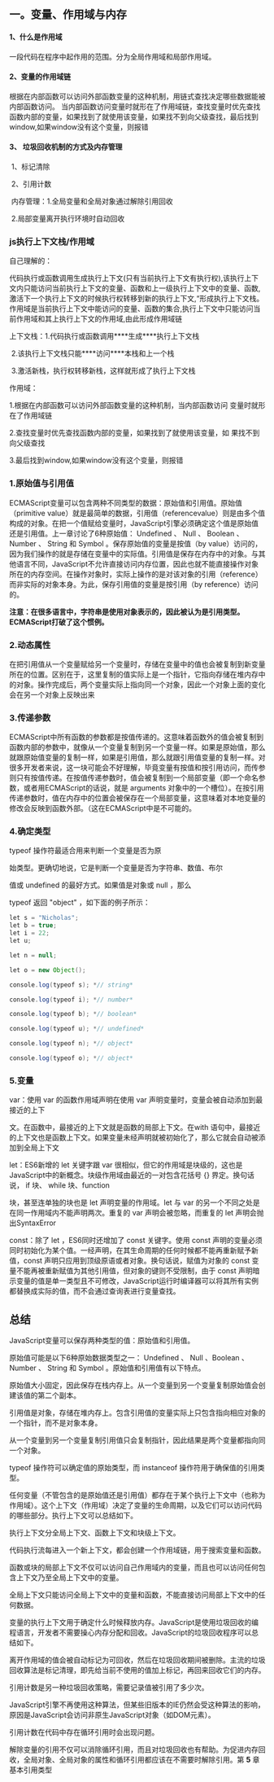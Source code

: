 ## 一。变量、作用域与内存

#### 1、什么是作用域

一段代码在程序中起作用的范围。分为全局作用域和局部作用域。

#### 2、变量的作用域链

根据在内部函数可以访问外部函数变量的这种机制，用链式查找决定哪些数据能被内部函数访问。 当内部函数访问变量时就形在了作用域链，查找变量时优先查找函数内部的变量，如果找到了就使用该变量，如果找不到向父级查找，最后找到window,如果window没有这个变量，则报错

#### 3、 垃圾回收机制的方式及内存管理

​      1、标记清除

​     2、引用计数

​     内存管理：1.全局变量和全局对象通过解除引用回收

​                          2.局部变量离开执行环境时自动回收

###  js执行上下文栈/作用域

自己理解的：

代码执行或函数调用生成执行上下文(只有当前执行上下文有执行权),该执行上下文内只能访问当前执行上下文的变量、函数和上一级执行上下文中的变量、函数,激活下一个执行上下文的时候执行权转移到新的执行上下文,“形成执行上下文栈。作用域是当前执行上下文中能访问的变量、函数的集合,执行上下文中只能访问当前作用域和其上执行上下文的作用域,由此形成作用域链

上下文栈：1.代码执行或函数调用***\*生成\****执行上下文栈

​     2.该执行上下文栈只能***\*访问\****本栈和上一个栈

​     3.激活新栈，执行权转移新栈，这样就形成了执行上下文栈

作用域：

1.根据在内部函数可以访问外部函数变量的这种机制，当内部函数访问	变量时就形在了作用域链

2.查找变量时优先查找函数内部的变量，如果找到了就使用该变量，如	果找不到向父级查找

3.最后找到window,如果window没有这个变量，则报错

### 1.原始值与引用值

ECMAScript变量可以包含两种不同类型的数据：原始值和引用值。原始值（primitive value）就是最简单的数据，引用值（referencevalue）则是由多个值构成的对象。在把一个值赋给变量时，JavaScript引擎必须确定这个值是原始值还是引用值。上一章讨论了6种原始值： Undefined 、 Null 、 Boolean 、 Number 、 String 和 Symbol 。保存原始值的变量是按值（by value）访问的，因为我们操作的就是存储在变量中的实际值。引用值是保存在内存中的对象。与其他语言不同，JavaScript不允许直接访问内存位置，因此也就不能直接操作对象所在的内存空间。在操作对象时，实际上操作的是对该对象的引用（reference）而非实际的对象本身。为此，保存引用值的变量是按引用（by reference）访问的。

**注意：在很多语言中，字符串是使用对象表示的，因此被认为是引用类型。ECMAScript打破了这个惯例。**

### 2.动态属性

在把引用值从一个变量赋给另一个变量时，存储在变量中的值也会被复制到新变量所在的位置。区别在于，这里复制的值实际上是一个指针，它指向存储在堆内存中的对象。操作完成后，两个变量实际上指向同一个对象，因此一个对象上面的变化会在另一个对象上反映出来

### 3.传递参数

ECMAScript中所有函数的参数都是按值传递的。这意味着函数外的值会被复制到函数内部的参数中，就像从一个变量复制到另一个变量一样。如果是原始值，那么就跟原始值变量的复制一样，如果是引用值，那么就跟引用值变量的复制一样。对很多开发者来说，这一块可能会不好理解，毕竟变量有按值和按引用访问，而传参则只有按值传递。在按值传递参数时，值会被复制到一个局部变量（即一个命名参数，或者用ECMAScript的话说，就是 arguments 对象中的一个槽位）。在按引用传递参数时，值在内存中的位置会被保存在一个局部变量，这意味着对本地变量的修改会反映到函数外部。（这在ECMAScript中是不可能的。

### 4.确定类型

typeof 操作符最适合用来判断一个变量是否为原

始类型。更确切地说，它是判断一个变量是否为字符串、数值、布尔

值或 undefined 的最好方式。如果值是对象或 null ，那么

typeof 返回 "object" ，如下面的例子所示：

```java
let s = "Nicholas"; 
let b = true;
let i = 22;
let u; 

let n = null; 

let o = new Object(); 

console.log(typeof s); *// string* 

console.log(typeof i); *// number* 

console.log(typeof b); *// boolean* 

console.log(typeof u); *// undefined* 

console.log(typeof n); *// object* 

console.log(typeof o); *// object* 
```

### 5.变量

var：使用 var 的函数作用域声明在使用 var 声明变量时，变量会被自动添加到最接近的上下

文。在函数中，最接近的上下文就是函数的局部上下文。在with 语句中，最接近的上下文也是函数上下文。如果变量未经声明就被初始化了，那么它就会自动被添加到全局上下文

let：ES6新增的 let 关键字跟 var 很相似，但它的作用域是块级的，这也是JavaScript中的新概念。块级作用域由最近的一对包含花括号 {} 界定。换句话说， if 块、 while 块、function

块，甚至连单独的块也是 let 声明变量的作用域。let 与 var 的另一个不同之处是在同一作用域内不能声明两次。重复的 var 声明会被忽略，而重复的 let 声明会抛出SyntaxError

const：除了 let ，ES6同时还增加了 const 关键字。使用 const 声明的变量必须同时初始化为某个值。一经声明，在其生命周期的任何时候都不能再重新赋予新值，const 声明只应用到顶级原语或者对象。换句话说，赋值为对象的 const 变量不能再被重新赋值为其他引用值，但对象的键则不受限制，由于 const 声明暗示变量的值是单一类型且不可修改，JavaScript运行时编译器可以将其所有实例都替换成实际的值，而不会通过查询表进行变量查找。

## 总结

JavaScript变量可以保存两种类型的值：原始值和引用值。

原始值可能是以下6种原始数据类型之一： Undefined 、 Null 、Boolean 、 Number 、 String 和 Symbol 。原始值和引用值有以下特点。

原始值大小固定，因此保存在栈内存上。从一个变量到另一个变量复制原始值会创建该值的第二个副本。

引用值是对象，存储在堆内存上。包含引用值的变量实际上只包含指向相应对象的一个指针，而不是对象本身。

从一个变量到另一个变量复制引用值只会复制指针，因此结果是两个变量都指向同一个对象。

typeof 操作符可以确定值的原始类型，而 instanceof 操作符用于确保值的引用类型。

任何变量（不管包含的是原始值还是引用值）都存在于某个执行上下文中（也称为作用域）。这个上下文（作用域）决定了变量的生命周期，以及它们可以访问代码的哪些部分。执行上下文可以总结如下。

执行上下文分全局上下文、函数上下文和块级上下文。

代码执行流每进入一个新上下文，都会创建一个作用域链，用于搜索变量和函数。

函数或块的局部上下文不仅可以访问自己作用域内的变量，而且也可以访问任何包含上下文乃至全局上下文中的变量。

全局上下文只能访问全局上下文中的变量和函数，不能直接访问局部上下文中的任何数据。

变量的执行上下文用于确定什么时候释放内存。JavaScript是使用垃圾回收的编程语言，开发者不需要操心内存分配和回收。JavaScript的垃圾回收程序可以总结如下。

离开作用域的值会被自动标记为可回收，然后在垃圾回收期间被删除。主流的垃圾回收算法是标记清理，即先给当前不使用的值加上标记，再回来回收它们的内存。

引用计数是另一种垃圾回收策略，需要记录值被引用了多少次。

JavaScript引擎不再使用这种算法，但某些旧版本的IE仍然会受这种算法的影响，原因是JavaScript会访问非原生JavaScript对象（如DOM元素）。

引用计数在代码中存在循环引用时会出现问题。

解除变量的引用不仅可以消除循环引用，而且对垃圾回收也有帮助。为促进内存回收，全局对象、全局对象的属性和循环引用都应该在不需要时解除引用。第 **5** 章 基本引用类型